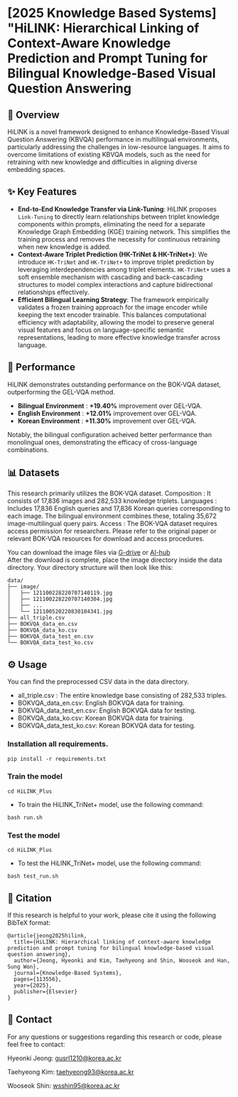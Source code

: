 # [2025 Knowledge Based Systems] "HiLINK: Hierarchical Linking of Context-Aware Knowledge Prediction and Prompt Tuning for Bilingual Knowledge-Based Visual Question Answering

## 📖 Overview

HiLINK is a novel framework designed to enhance Knowledge-Based Visual Question Answering (KBVQA) performance in multilingual environments, particularly addressing the challenges in low-resource languages. It aims to overcome limitations of existing KBVQA models, such as the need for retraining with new knowledge and difficulties in aligning diverse embedding spaces.

## ✨ Key Features

* **End-to-End Knowledge Transfer via Link-Tuning**: HiLINK proposes `Link-Tuning` to directly learn relationships between triplet knowledge components within prompts, eliminating the need for a separate Knowledge Graph Embedding (KGE) training network. This simplifies the training process and removes the necessity for continuous retraining when new knowledge is added.
* **Context-Aware Triplet Prediction (HK-TriNet & HK-TriNet+)**: We introduce `HK-TriNet` and `HK-TriNet+` to improve triplet prediction by leveraging interdependencies among triplet elements. `HK-TriNet+` uses a soft ensemble mechanism with cascading and back-cascading structures to model complex interactions and capture bidirectional relationships effectively.
* **Efficient Bilingual Learning Strategy**: The framework empirically validates a frozen training approach for the image encoder while keeping the text encoder trainable. This balances computational efficiency with adaptability, allowing the model to preserve general visual features and focus on language-specific semantic representations, leading to more effective knowledge transfer across language.

## 🚀 Performance

HiLINK demonstrates outstanding performance on the BOK-VQA dataset, outperforming the GEL-VQA method.

* **Bilingual Environment** : **+19.40%** improvement over GEL-VQA.
* **English Environment**   : **+12.01%** improvement over GEL-VQA.
* **Korean Environment**    : **+11.30%** improvement over GEL-VQA.

Notably, the bilingual configuration acheived better performance than monolingual ones, demonstrating the efficacy of cross-language combinations.


## 📊 Datasets
This research primarily utilizes the BOK-VQA dataset.
Composition : It consists of 17,836 images and 282,533 knowledge triplets.
Languages   : Includes 17,836 English queries and 17,836 Korean queries corresponding to each image. The bilingual environment combines these, totaling 35,672 image-multilingual query pairs.
Access      : The BOK-VQA dataset requires access permission for researchers. Please refer to the original paper or relevant BOK-VQA resources for download and access procedures.

You can download the image files via [G-drive](https://drive.google.com/file/d/1SpOntv2ZIwyNW-JghUc7myJkC9PLs4_H/view) or [AI-hub](https://aihub.or.kr/aihubdata/data/view.do?currMenu=115&topMenu=100&aihubDataSe=realm&dataSetSn=71357)    
After the download is complete, place the image directory inside the data directory.
Your directory structure will then look like this:

```
data/
├── image/
│   ├── 121100228220707140119.jpg
│   ├── 121100228220707140304.jpg
│   ├── ...
│   └── 121100520220830104341.jpg
├── all_triple.csv
├── BOKVQA_data_en.csv
├── BOKVQA_data_ko.csv
├── BOKVQA_data_test_en.csv
└── BOKVQA_data_test_ko.csv
```

## ⚙️ Usage
You can find the preprocessed CSV data in the data directory.

* all_triple.csv : The entire knowledge base consisting of 282,533 triples.
* BOKVQA_data_en.csv: English BOKVQA data for training.
* BOKVQA_data_test_en.csv: English BOKVQA data for testing.
* BOKVQA_data_ko.csv: Korean BOKVQA data for training.
* BOKVQA_data_test_ko.csv: Korean BOKVQA data for testing.

### Installation all requirements.

```
pip install -r requirements.txt
```
### Train the model

```
cd HiLINK_Plus
```
* To train the HiLINK_TriNet+ model, use the following command:
```
bash run.sh
```

### Test  the model

```
cd HiLINK_Plus
```
* To test the HiLINK_TriNet+ model, use the following command:
```
bash test_run.sh
```

## 📝 Citation
If this research is helpful to your work, please cite it using the following BibTeX format:
```
@article{jeong2025hilink,
  title={HiLINK: Hierarchical linking of context-aware knowledge prediction and prompt tuning for bilingual knowledge-based visual question answering},
  author={Jeong, Hyeonki and Kim, Taehyeong and Shin, Wooseok and Han, Sung Won},
  journal={Knowledge-Based Systems},
  pages={113556},
  year={2025},
  publisher={Elsevier}
}
```

## 📧 Contact
For any questions or suggestions regarding this research or code, please feel free to contact:

Hyeonki Jeong: 
gusrl1210@korea.ac.kr

Taehyeong Kim: 
taehyeong93@korea.ac.kr 

Wooseok Shin: 
wsshin95@korea.ac.kr  
